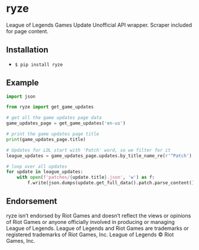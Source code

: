 # ryze
League of Legends Games Update Unofficial API wrapper. Scraper included for page content.

## Installation
 - `$ pip install ryze`
 

## Example
```python
import json

from ryze import get_game_updates

# get all the game updates page data
game_updates_page = get_game_updates('en-us')

# print the game updates page title
print(game_updates_page.title)

# Updates for LOL start with 'Patch' word, so we filter for it
league_updates = game_updates_page.updates.by_title_name_re(r'^Patch')

# loop over all updates
for update in league_updates:
    with open(f'patches/{update.title}.json', 'w') as f:
        f.write(json.dumps(update.get_full_data().patch.parse_content()))
```
 
## Endorsement
ryze isn’t endorsed by Riot Games and doesn’t reflect the views or opinions of Riot Games or anyone officially involved in producing or managing League of Legends. League of Legends and Riot Games are trademarks or registered trademarks of Riot Games, Inc. League of Legends © Riot Games, Inc.
